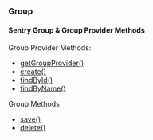 ### Group
#### Sentry Group & Group Provider Methods

Group Provider Methods:

* [getGroupProvider()](#getGroupProvider "/manuals/sentry/groups/getGroupProvider")
* [create()](#create "/manuals/sentry/groups/create")
* [findById()](#findById "/manuals/sentry/groups/findById")
* [findByName()](#findByName "/manuals/sentry/groups/findByName")

Group Methods

* [save()](#save "/manuals/sentry/groups/save")
* [delete()](#delete "/manuals/sentry/groups/delete")